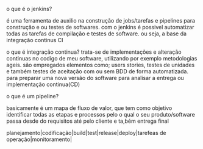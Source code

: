 o que é o jenkins?

é uma ferramenta de auxilio na construção de jobs/tarefas e pipelines para construção e ou testes de softwares.
com o jenkins é possivel automatizar todas as tarefas de compilação e testes de software. ou seja, a base da integração continus CI


o que é integração continua? 
trata-se de implementações e alteração continuas no codigo de meu software, utilizando por exemplo metodologias ageis.
são empregados elementos como; users stories, testes de unidades e também testes de aceitação com ou sem BDD de forma automatizada. para preparar uma nova versão do software para analisar a entrega ou implementação continua(CD)


o que é um pipeline? 

basicamente é um mapa de fluxo de valor, que tem como objetivo identificar  todas as etapas e processos pelo o qual o seu produto/software passa desde do requisitos até pelo cliente e ta,bém entrega final


planejamento|codificação|build|test|release|deploy|tarefeas de operação|monitoramento|